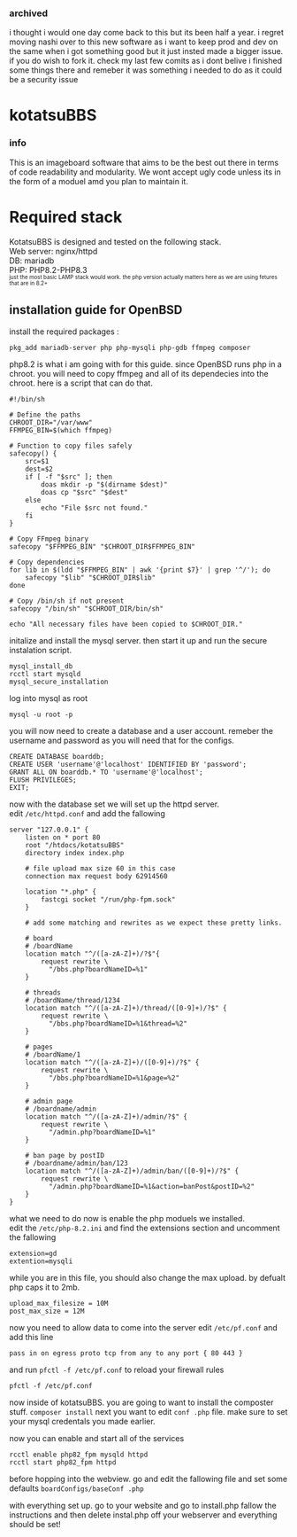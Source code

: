 ### archived
i thought i would one day come back to this but its been half a year.
i regret moving nashi over to this new software as i want to keep prod and dev on the same when i got something good but it just insted made a bigger issue.
if you do wish to fork it. check my last few comits as i dont belive i finished some things there and remeber it was something i needed to do as it could be a security issue

# kotatsuBBS
### info
This is an imageboard software that aims to be the best out there in terms of code readability and modularity.
We wont accept ugly code unless its in the form of a moduel amd you plan to maintain it.

# Required stack
KotatsuBBS is designed and tested on the following stack.<br>
Web server: nginx/httpd<br>
DB: mariadb<br>
PHP: PHP8.2-PHP8.3<br>
<sub><sub>just the most basic LAMP stack would work. the php version actually matters here as we are using fetures that are in 8.2+</sub></sub>


## installation guide for OpenBSD

install the required packages : 
```
pkg_add mariadb-server php php-mysqli php-gdb ffmpeg composer
```
php8.2 is what i am going with for this guide.
since OpenBSD runs php in a chroot. you will need to copy ffmpeg and all of its dependecies into the chroot.
here is a script that can do that.
```
#!/bin/sh

# Define the paths
CHROOT_DIR="/var/www"
FFMPEG_BIN=$(which ffmpeg)

# Function to copy files safely
safecopy() {
    src=$1
    dest=$2
    if [ -f "$src" ]; then
        doas mkdir -p "$(dirname $dest)"
        doas cp "$src" "$dest"
    else
        echo "File $src not found."
    fi
}

# Copy FFmpeg binary
safecopy "$FFMPEG_BIN" "$CHROOT_DIR$FFMPEG_BIN"

# Copy dependencies
for lib in $(ldd "$FFMPEG_BIN" | awk '{print $7}' | grep '^/'); do
    safecopy "$lib" "$CHROOT_DIR$lib"
done

# Copy /bin/sh if not present
safecopy "/bin/sh" "$CHROOT_DIR/bin/sh"

echo "All necessary files have been copied to $CHROOT_DIR."

```

initalize and install  the mysql server.
then start it up and run the secure instalation script.
```
mysql_install_db 
rcctl start mysqld
mysql_secure_installation
```


log into mysql as root 
```
mysql -u root -p
```
you will now need to create a database and a user account.
remeber the username and password as you will need that for the configs.
```mysql
CREATE DATABASE boarddb;
CREATE USER 'username'@'localhost' IDENTIFIED BY 'password';
GRANT ALL ON boarddb.* TO 'username'@'localhost';
FLUSH PRIVILEGES;
EXIT;
```

now with the database set we will set up the httpd server.<br>
edit ``/etc/httpd.conf`` and add the fallowing
```
server "127.0.0.1" {
	listen on * port 80
	root "/htdocs/kotatsuBBS"
	directory index index.php

    # file upload max size 60 in this case
	connection max request body 62914560 

	location "*.php" {
		fastcgi socket "/run/php-fpm.sock"
	}

    # add some matching and rewrites as we expect these pretty links.

    # board
    # /boardName
	location match "^/([a-zA-Z]+)/?$"{
		request rewrite \
		  "/bbs.php?boardNameID=%1"
	}

    # threads
    # /boardName/thread/1234
	location match "^/([a-zA-Z]+)/thread/([0-9]+)/?$" {
		request rewrite \
		  "/bbs.php?boardNameID=%1&thread=%2"
	}

    # pages
    # /boardName/1
	location match "^/([a-zA-Z]+)/([0-9]+)/?$" {
		request rewrite \
		  "/bbs.php?boardNameID=%1&page=%2"
	}

    # admin page
    # /boardname/admin
	location match "^/([a-zA-Z]+)/admin/?$" {
		request rewrite \
		  "/admin.php?boardNameID=%1"
	}

    # ban page by postID
    # /boardname/admin/ban/123
	location match "^/([a-zA-Z]+)/admin/ban/([0-9]+)/?$" {
		request rewrite \
		  "/admin.php?boardNameID=%1&action=banPost&postID=%2"
	}
}

```

what we need to do now is enable the php moduels we installed.<br>
edit the ``/etc/php-8.2.ini`` and find the extensions section and uncomment the fallowing<br>
```
extension=gd
extention=mysqli
```
while you are in this file, you should also change the max upload. by defualt php caps it to 2mb. 
```
upload_max_filesize = 10M
post_max_size = 12M
```
now you need to allow data to come into the server
edit ``/etc/pf.conf`` and add this line
```
pass in on egress proto tcp from any to any port { 80 443 }
```
and run ``pfctl -f /etc/pf.conf`` to reload your firewall rules
```
pfctl -f /etc/pf.conf
```
now inside of kotatsuBBS. you are going to want to install the composter stuff. ``composer install``
next you want to edit ``conf .php`` file. make sure to set your mysql credentals you made earlier.

now you can enable and start all of the services<br>
```
rcctl enable php82_fpm mysqld httpd
rcctl start php82_fpm httpd
```
before hopping into the webview. go and edit the fallowing file and set some defaults ``boardConfigs/baseConf .php``

with everything set up. go to your website and go to install.php
fallow the instructions and then delete instal.php off your webserver and everything should be set!
